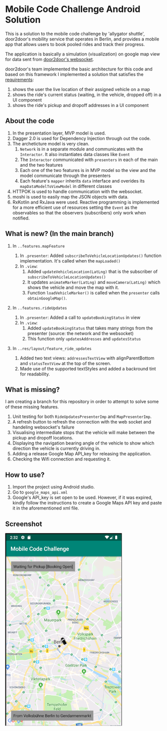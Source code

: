# Mobile Code Challenge Android Solution

This is a solution to the mobile code challenge by 'allygator shuttle', door2door's mobility service that operates in Berlin, and provides a mobile app that allows users to 
book pooled rides and track their progress.

The application is basically a simulation (visualization) on google map view for data sent from [door2door's websocket](https://d2d-frontend-code-challenge.herokuapp.com/docs).

door2door's team implemented the basic architecture for this code and based on this framework I implemented a solution that satisfies 
the [requirements](https://github.com/door2door-io/d2d-code-challenges/tree/master/mobile):
 
1. shows the user the live location of their assigned vehicle on a map
2. shows the ride's current status (waiting, in the vehicle, dropped off) in a UI component
3. shows the ride's pickup and dropoff addresses in a UI component

## About the code
1. In the presentation layer, MVP model is used. 
2. Dagger 2.0 is used for Dependency Injection through out the code. 
3. The archeticture model is very clean. 
	1. `Network` is in a separate module and communicates with the `Interactor`. It also instantiates data classes like `Event`
	2. The `Interactor` communicated with `presenters` in each of the main and the two features
	3. Each one of the two features is in MVP model so the view and the model communicate through the presenters
	4. Each feature's `mapper` inherits `data` interface and overides its `mapDataModelToViewModel` in different classes
4. HTTPOK is used to handle communication with the websocket.
5. moshi is used to easily map the JSON objects with data.
6. RxKotlin and RxJava were used. Reactive programming is implemented for a more efficient use of resources setting the `Event` as the observables so that the observers (subscribers) only work when notified. 

## What is new? (In the main branch)

1. In `..features.mapFeature`
	1. In `.presenter`: 
		Added `subscribeToVehicleLocationUpdates()` function implementation. It's called when the `mapLoaded()`
	2. In `.view`: 
		1. Added `updateVehicleLocation(LatLng)` that is the subscriber of `subscribeToVehicleLocationUpdates()`
		2. It updates `animateMarker(LatLng)` and `moveCamera(LatLng)` which shows the vehicle and move the map with it.
		3. Function `loadVehicleMarker()` is called when the `presenter` calls `obtainGoogleMap()`.

2. In `..features.rideUpdates`
	1. In `.presenter`: 
		Added a call to `updateBookingStatus` in view
	2. In `.view`: 
		1. Added `updateBookingStatus` that takes many strings from the presenter (source: the network and the websocket)
		2. This function only `updatesAddresses` and `updatesStatus`

3. In `..res/layout/feature_ride_updates`
	1. Added two text views: `addressesTextView` with alignParentBottom and `statusTextView` at the top of the screen.
	2. Made use of the supported textStyles and added a backround tint for readability.

## What is missing?
I am creating a branch for this repository in order to attempt to solve some of these missing features.
1. Unit testing for both  `RideUpdatesPresenterImp` and `MapPresenterImp`.
2. A refresh button to refresh the connection with the web socket and handeling websocket's failure
3. Visualising intermediate stops that the vehicle will make between the pickup and dropoff locations. 
4. Displaying the navigation bearing angle of the vehicle to show which direction the vehicle is currently driving in.
5. Adding a release Google Map API_key for releasing the application.
6. Checking the Wifi connection and requesting it.


## How to use?
1. Import the project using Android studio. 
2. Go to `google_maps_api.xml` 
3. Google's API_key is set open to be used. However, if it was expired, kindly follow the instructions to create a Google Maps API key and paste it in the aforementioned xml file.

## Screenshot
![](https://raw.githubusercontent.com/MichaelKMalak/mobile-code-challenge-solution-android/master/img/Snapshot.PNG)
